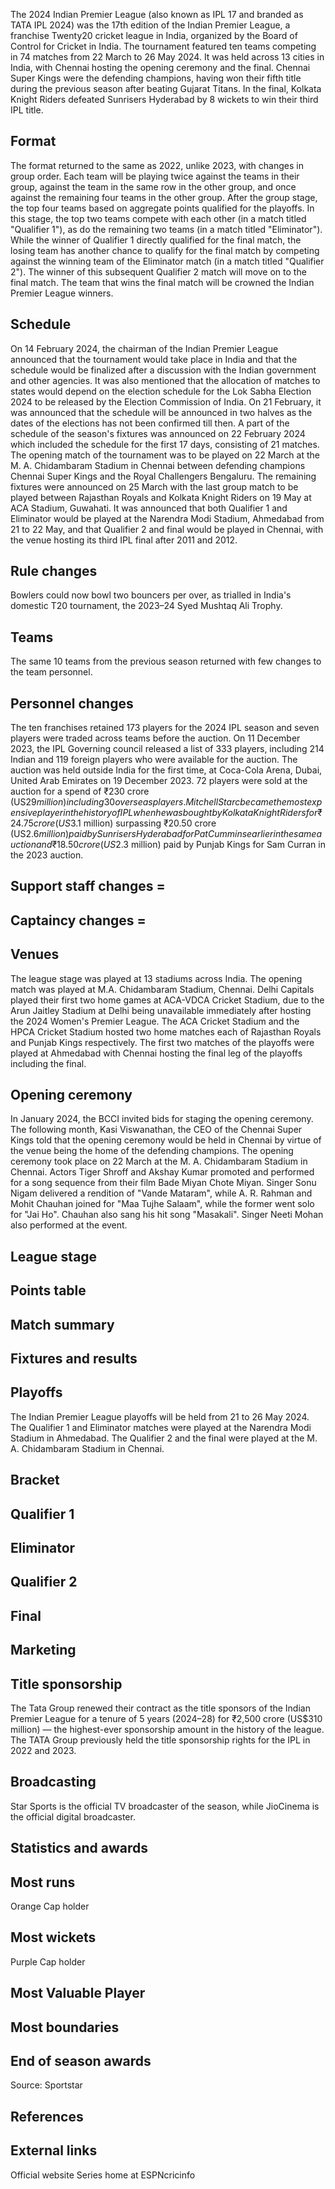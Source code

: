The 2024 Indian Premier League  (also known as IPL 17 and branded as TATA IPL 2024) was the 17th edition of the Indian Premier League, a franchise Twenty20 cricket league in India, organized by the Board of Control for Cricket in India. The tournament featured ten teams competing in 74 matches from 22 March to 26 May 2024. It was held across 13 cities in India, with Chennai hosting the opening ceremony and the final. Chennai Super Kings were the defending champions, having won their fifth title during the previous season after beating Gujarat Titans.
In the final, Kolkata Knight Riders defeated Sunrisers Hyderabad by 8 wickets to win their third IPL title.


## Format
The format returned to the same as 2022, unlike 2023, with changes in group order. Each team will be playing twice against the teams in their group, against the team in the same row in the other group, and once against the remaining four teams in the other group. After the group stage, the top four teams based on aggregate points qualified for the playoffs. In this stage, the top two teams compete with each other (in a match titled "Qualifier 1"), as do the remaining two teams (in a match titled "Eliminator"). While the winner of Qualifier 1 directly qualified for the final match, the losing team has another chance to qualify for the final match by competing against the winning team of the Eliminator match (in a match titled "Qualifier 2"). The winner of this subsequent Qualifier 2 match will move on to the final match. The team that wins the final match will be crowned the Indian Premier League winners.


## Schedule
On 14 February 2024, the chairman of the Indian Premier League announced that the tournament would take place in India and that the schedule would be finalized after a discussion with the Indian government and other agencies. It was also mentioned that the allocation of matches to states would depend on the election schedule for the Lok Sabha Election 2024 to be released by the Election Commission of India. On 21 February, it was announced that the schedule will be announced in two halves as the dates of the elections has not been confirmed till then.
A part of the schedule of the season's fixtures was announced on 22 February 2024 which included the schedule for the first 17 days, consisting of 21 matches. The opening match of the tournament was to be played on 22 March at the M. A. Chidambaram Stadium in Chennai between defending champions Chennai Super Kings and the Royal Challengers Bengaluru. The remaining fixtures were announced on 25 March with the last group match to be played between Rajasthan Royals and Kolkata Knight Riders on 19 May at ACA Stadium, Guwahati. It was announced that both Qualifier 1 and Eliminator would be played at the Narendra Modi Stadium, Ahmedabad from 21 to 22 May, and that Qualifier 2 and final would be played in Chennai, with the venue hosting its third IPL final after 2011 and 2012.


## Rule changes
Bowlers could now bowl two bouncers per over, as trialled in India's domestic T20 tournament, the 2023–24 Syed Mushtaq Ali Trophy.


## Teams
The same 10 teams from the previous season returned with few changes to the team personnel.


## Personnel changes

The ten franchises retained 173 players for the 2024 IPL season and seven players were traded across teams before the auction. On 11 December 2023, the IPL Governing council released a list of 333 players, including 214 Indian and 119 foreign players who were available for the auction. The auction was held outside India for the first time, at Coca-Cola Arena, Dubai, United Arab Emirates on 19 December 2023. 72 players were sold at the auction for a spend of ₹230 crore (US$29 million) including 30 overseas players. Mitchell Starc became the most expensive player in the history of IPL when he was bought by Kolkata Knight Riders for ₹24.75 crore (US$3.1 million) surpassing ₹20.50 crore (US$2.6 million) paid by Sunrisers Hyderabad for Pat Cummins earlier in the same auction and ₹18.50 crore (US$2.3 million) paid by Punjab Kings for Sam Curran in the 2023 auction.


## Support staff changes =


## Captaincy changes =


## Venues 
The league stage was played at 13 stadiums across India. The opening match was played at M.A. Chidambaram Stadium, Chennai. Delhi Capitals played their first two home games at ACA-VDCA Cricket Stadium, due to the Arun Jaitley Stadium at Delhi being unavailable immediately after hosting the 2024 Women's Premier League. The ACA Cricket Stadium and the HPCA Cricket Stadium hosted two home matches each of Rajasthan Royals and Punjab Kings respectively. The first two matches of the playoffs were played at Ahmedabad with Chennai hosting the final leg of the playoffs including the final.


## Opening ceremony 
In January 2024, the BCCI invited bids for staging the opening ceremony. The following month, Kasi Viswanathan, the CEO of the Chennai Super Kings told that the opening ceremony would be held in Chennai by virtue of the venue being the home of the defending champions.
The opening ceremony took place on 22 March at the M. A. Chidambaram Stadium in Chennai. Actors Tiger Shroff and Akshay Kumar promoted and performed for a song sequence from their film Bade Miyan Chote Miyan. Singer Sonu Nigam delivered a rendition of "Vande Mataram", while A. R. Rahman and Mohit Chauhan joined for "Maa Tujhe Salaam", while the former went solo for "Jai Ho". Chauhan also sang his hit song "Masakali". Singer Neeti Mohan also performed at the event.


## League stage 


## Points table 


## Match summary 


## Fixtures and results 


## Playoffs 
The Indian Premier League playoffs will be held from 21 to 26 May 2024. The Qualifier 1 and Eliminator matches were played at the Narendra Modi Stadium in Ahmedabad. The Qualifier 2 and the final were played at the M. A. Chidambaram Stadium in Chennai.


## Bracket 


## Qualifier 1 


## Eliminator 


## Qualifier 2 


## Final 


## Marketing 


## Title sponsorship 
The Tata Group renewed their contract as the title sponsors of the Indian Premier League for a tenure of 5 years (2024–28) for ₹2,500 crore (US$310 million) — the highest-ever sponsorship amount in the history of the league. The TATA Group previously held the title sponsorship rights for the IPL in 2022 and 2023.


## Broadcasting 

Star Sports is the official TV broadcaster of the season, while JioCinema is the official digital broadcaster.


## Statistics and awards 


## Most runs 
  Orange Cap holder


## Most wickets 
  Purple Cap holder


## Most Valuable Player 


## Most boundaries 


## End of season awards 

Source: Sportstar


## References 


## External links 
Official website
Series home at ESPNcricinfo
